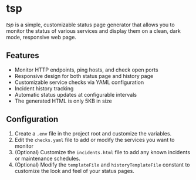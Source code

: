 # tsp

*tsp* is a simple, customizable status page generator that allows you to monitor the status of various services and display them on a clean, dark mode, responsive web page.

## Features

- Monitor HTTP endpoints, ping hosts, and check open ports
- Responsive design for both status page and history page
- Customizable service checks via YAML configuration
- Incident history tracking
- Automatic status updates at configurable intervals
- The generated HTML is only 5KB in size

## Configuration

1. Create a `.env` file in the project root and customize the variables.
2. Edit the `checks.yaml` file to add or modify the services you want to monitor
3. (Optional) Customize the `incidents.html` file to add any known incidents or maintenance schedules.
4. (Optional) Modify the `templateFile` and `historyTemplateFile` constant to customize the look and feel of your status pages.
